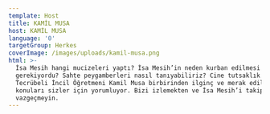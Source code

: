 ```yaml
---
template: Host
title: KAMİL MUSA
host: KAMİL MUSA
language: '0'
targetGroup: Herkes
coverImage: /images/uploads/kamil-musa.png
html: >-
  İsa Mesih hangi mucizeleri yaptı? İsa Mesih’in neden kurban edilmesi
  gerekiyordu? Sahte peygamberleri nasıl tanıyabiliriz? Cine tutsaklık nedir?
  Tecrübeli İncil Öğretmeni Kamil Musa birbirinden ilginç ve merak edilen
  konuları sizler için yorumluyor. Bizi izlemekten ve İsa Mesih’i takip etmekten
  vazgeçmeyin.
---
```


